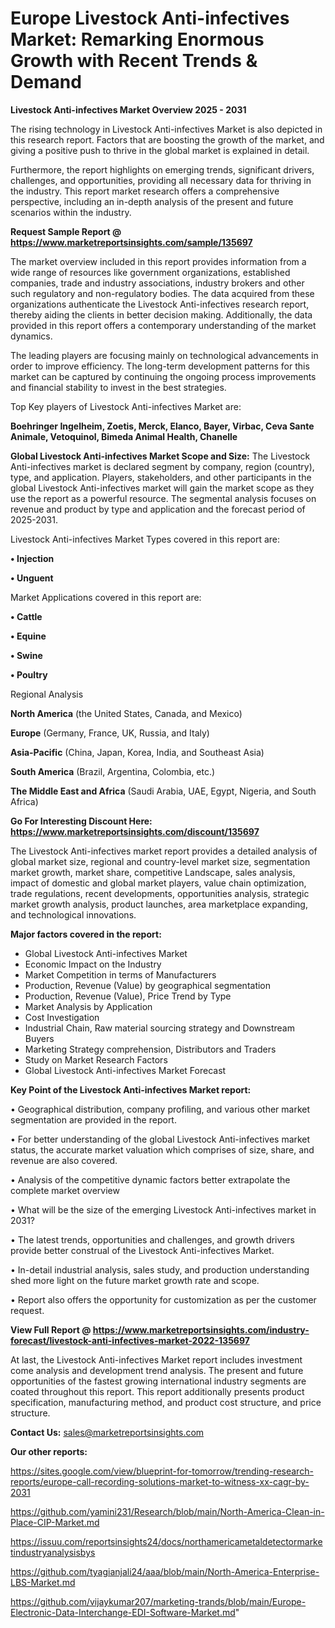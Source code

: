 # Europe Livestock Anti-infectives Market: Remarking Enormous Growth with Recent Trends & Demand

<Strong> Livestock Anti-infectives Market Overview 2025 - 2031</strong>

The rising technology in Livestock Anti-infectives Market is also depicted in this research report. Factors that are boosting the growth of the market, and giving a positive push to thrive in the global market is explained in detail.

Furthermore, the report highlights on emerging trends, significant drivers, challenges, and opportunities, providing all necessary data for thriving in the industry. This report market research offers a comprehensive perspective, including an in-depth analysis of the present and future scenarios within the industry.

<strong>Request Sample Report @ <a href=https://www.marketreportsinsights.com/sample/135697>https://www.marketreportsinsights.com/sample/135697</a></strong>

The market overview included in this report provides information from a wide range of resources like government organizations, established companies, trade and industry associations, industry brokers and other such regulatory and non-regulatory bodies. The data acquired from these organizations authenticate the Livestock Anti-infectives research report, thereby aiding the clients in better decision making. Additionally, the data provided in this report offers a contemporary understanding of the market dynamics.

The leading players are focusing mainly on technological advancements in order to improve efficiency. The long-term development patterns for this market can be captured by continuing the ongoing process improvements and financial stability to invest in the best strategies.

Top Key players of Livestock Anti-infectives Market are:

<strong>Boehringer Ingelheim, Zoetis, Merck, Elanco, Bayer, Virbac, Ceva Sante Animale, Vetoquinol, Bimeda Animal Health, Chanelle</strong>

<strong><b>Global Livestock Anti-infectives Market Scope and Size:</b></strong>
The Livestock Anti-infectives market is declared segment by company, region (country), type, and application. Players, stakeholders, and other participants in the global Livestock Anti-infectives market will gain the market scope as they use the report as a powerful resource. The segmental analysis focuses on revenue and product by type and application and the forecast period of 2025-2031.

Livestock Anti-infectives Market Types covered in this report are:

<strong>• Injection

• Unguent</strong>

Market Applications covered in this report are:

<strong>• Cattle

• Equine

• Swine

• Poultry</strong> 

Regional Analysis

<strong>North America</strong> (the United States, Canada, and Mexico)

<strong>Europe</strong> (Germany, France, UK, Russia, and Italy)

<strong>Asia-Pacific</strong> (China, Japan, Korea, India, and Southeast Asia)

<strong>South America</strong> (Brazil, Argentina, Colombia, etc.)

<strong>The Middle East and Africa</strong> (Saudi Arabia, UAE, Egypt, Nigeria, and South Africa)

<strong>Go For Interesting Discount Here: <a href=https://www.marketreportsinsights.com/discount/135697>https://www.marketreportsinsights.com/discount/135697</a></strong>

The Livestock Anti-infectives market report provides a detailed analysis of global market size, regional and country-level market size, segmentation market growth, market share, competitive Landscape, sales analysis, impact of domestic and global market players, value chain optimization, trade regulations, recent developments, opportunities analysis, strategic market growth analysis, product launches, area marketplace expanding, and technological innovations.

<strong><b>Major factors covered in the report:</b></strong>
<ul>
  <li>Global Livestock Anti-infectives Market </li>
  <li>Economic Impact on the Industry</li>
  <li>Market Competition in terms of Manufacturers</li>
  <li>Production, Revenue (Value) by geographical segmentation</li>
  <li>Production, Revenue (Value), Price Trend by Type</li>
  <li>Market Analysis by Application</li>
  <li>Cost Investigation</li>
  <li>Industrial Chain, Raw material sourcing strategy and Downstream Buyers</li>
  <li>Marketing Strategy comprehension, Distributors and Traders</li>
  <li>Study on Market Research Factors</li>
  <li>Global Livestock Anti-infectives Market Forecast</li>
</ul>

<strong><b>Key Point of the Livestock Anti-infectives Market report:</b></strong>

• Geographical distribution, company profiling, and various other market segmentation are provided in the report.

• For better understanding of the global Livestock Anti-infectives market status, the accurate market valuation which comprises of size, share, and revenue are also covered.

• Analysis of the competitive dynamic factors better extrapolate the complete market overview

• What will be the size of the emerging Livestock Anti-infectives market in 2031?

• The latest trends, opportunities and challenges, and growth drivers provide better construal of the Livestock Anti-infectives Market.

• In-detail industrial analysis, sales study, and production understanding shed more light on the future market growth rate and scope.

• Report also offers the opportunity for customization as per the customer request.

<strong><b>View Full Report @ <a href=https://www.marketreportsinsights.com/industry-forecast/livestock-anti-infectives-market-2022-135697>https://www.marketreportsinsights.com/industry-forecast/livestock-anti-infectives-market-2022-135697</a></b></strong>


At last, the Livestock Anti-infectives Market report includes investment come analysis and development trend analysis. The present and future opportunities of the fastest growing international industry segments are coated throughout this report. This report additionally presents product specification, manufacturing method, and product cost structure, and price structure.

<strong>Contact Us:</strong>
sales@marketreportsinsights.com

<strong>Our other reports:</strong>

<a href=https://sites.google.com/view/blueprint-for-tomorrow/trending-research-reports/europe-call-recording-solutions-market-to-witness-xx-cagr-by-2031>https://sites.google.com/view/blueprint-for-tomorrow/trending-research-reports/europe-call-recording-solutions-market-to-witness-xx-cagr-by-2031</a>

<a href=https://github.com/yamini231/Research/blob/main/North-America-Clean-in-Place-CIP-Market.md>https://github.com/yamini231/Research/blob/main/North-America-Clean-in-Place-CIP-Market.md</a>

<a href=https://issuu.com/reportsinsights24/docs/northamericametaldetectormarketindustryanalysisbys>https://issuu.com/reportsinsights24/docs/northamericametaldetectormarketindustryanalysisbys</a>

<a href=https://github.com/tyagianjali24/aaa/blob/main/North-America-Enterprise-LBS-Market.md>https://github.com/tyagianjali24/aaa/blob/main/North-America-Enterprise-LBS-Market.md</a>

<a href=https://github.com/vijaykumar207/marketing-trands/blob/main/Europe-Electronic-Data-Interchange-EDI-Software-Market.md>https://github.com/vijaykumar207/marketing-trands/blob/main/Europe-Electronic-Data-Interchange-EDI-Software-Market.md</a>"
